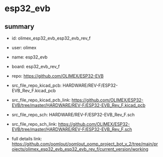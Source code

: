 # esp32_evb
 
## summary 
* id: olimex_esp32_evb_esp32_evb_rev_f
* user: olimex
* name: esp32_evb
* board: esp32_evb_rev_f
* repo: https://github.com/OLIMEX/ESP32-EVB
* src_file_repo_kicad_pcb: HARDWARE/REV-F/ESP32-EVB_Rev_F.kicad_pcb
* src_file_repo_kicad_pcb_link: https://github.com/OLIMEX/ESP32-EVB/tree/master/HARDWARE/REV-F/ESP32-EVB_Rev_F.kicad_pcb


* src_file_repo_sch: HARDWARE/REV-F/ESP32-EVB_Rev_F.sch
* src_file_repo_sch_link: https://github.com/OLIMEX/ESP32-EVB/tree/master/HARDWARE/REV-F/ESP32-EVB_Rev_F.sch
* full details link: https://github.com/oomlout/oomlout_oomp_project_bot_v_2/tree/main/projects/olimex_esp32_evb_esp32_evb_rev_f/current_version/working  







